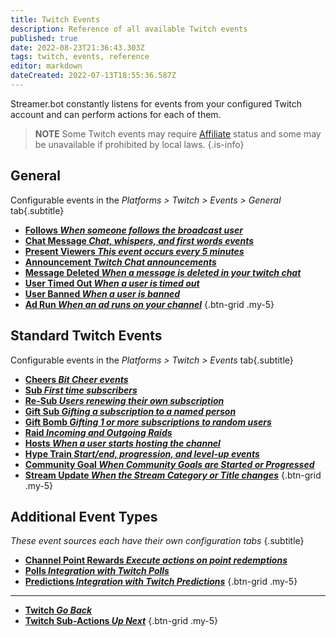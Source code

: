 ```yaml
---
title: Twitch Events
description: Reference of all available Twitch events
published: true
date: 2022-08-23T21:36:43.303Z
tags: twitch, events, reference
editor: markdown
dateCreated: 2022-07-13T18:55:36.587Z
---
```


Streamer.bot constantly listens for events from your configured Twitch account and can perform actions for each of them.

> **NOTE**
> Some Twitch events may require [Affiliate](https://help.twitch.tv/s/article/twitch-affiliate-program-faq) status and some may be unavailable if prohibited by local laws.
{.is-info}

## General
Configurable events in the *Platforms > Twitch > Events > General* tab{.subtitle}

- [<i class="mdi mdi-account text--twitch"></i> **Follows *When someone follows the broadcast user***](/Platforms/Twitch/Events/Follows)
- [<i class="mdi mdi-comment-outline text--twitch"></i> **Chat Message *Chat, whispers, and first words events***](/Platforms/Twitch/Events/Chat-Message)
- [<i class="mdi mdi-account-multiple text--twitch"></i> **Present Viewers *This event occurs every 5 minutes***](/Platforms/Twitch/Events/Present-Viewers)
- [<i class="mdi mdi-bullhorn text--twitch"></i> **Announcement *Twitch Chat announcements***](/Platforms/Twitch/Events/General)
- [<i class="mdi mdi-comment-remove-outline text--twitch"></i> **Message Deleted *When a message is deleted in your twitch chat***](/Platforms/Twitch/Events/General)
- [<i class="mdi mdi-account-tie-voice-off text--twitch"></i> **User Timed Out *When a user is timed out***](/Platforms/Twitch/Events/General)
- [<i class="mdi mdi-account-minus text--twitch"></i> **User Banned *When a user is banned***](/Platforms/Twitch/Events/General)
- [<i class="mdi mdi-television-classic text--twitch"></i> **Ad Run *When an ad runs on your channel***](/Platforms/Twitch/Events/General)
{.btn-grid .my-5}

## Standard Twitch Events
Configurable events in the *Platforms > Twitch > Events* tab{.subtitle}

- [<i class="mdi mdi-diamond-stone text--twitch"></i> **Cheers *Bit Cheer events***](/Platforms/Twitch/Events/Cheers)
- [<i class="mdi mdi-account-star-outline text--twitch"></i> **Sub *First time subscribers***](/Platforms/Twitch/Events/Sub)
- [<i class="mdi mdi-account-star text--twitch"></i> **Re-Sub *Users renewing their own subscription***](/Platforms/Twitch/Events/Sub)
- [<i class="mdi mdi-wallet-giftcard text--twitch"></i> **Gift Sub *Gifting a subscription to a named person***](/Platforms/Twitch/Events/Gift-Sub)
- [<i class="mdi mdi-gift text--twitch"></i> **Gift Bomb *Gifting 1 or more subscriptions to random users***](/Platforms/Twitch/Events/Gift-Bomb)
- [<i class="mdi mdi-target-account text--twitch"></i> **Raid *Incoming and Outgoing Raids***](/Platforms/Twitch/Events/Raid)
- [<i class="mdi mdi-tooltip-account text--twitch"></i> **Hosts *When a user starts hosting the channel***](/Platforms/Twitch/Events/Hosts)
- [<i class="mdi mdi-train text--twitch"></i> **Hype Train *Start/end, progression, and level-up events***](/Platforms/Twitch/Events/Hype-Train)
- [<i class="mdi mdi-progress-check text--twitch"></i> **Community Goal *When Community Goals are Started or Progressed***](/Platforms/Twitch/Events/Community-Goal)
- [<i class="mdi mdi-update text--twitch"></i> **Stream Update *When the Stream Category or Title changes***](/Platforms/Twitch/Events/Stream-Update)
{.btn-grid .my-5}

## Additional Event Types
*These event sources each have their own configuration tabs* {.subtitle}

- [<i class="mdi mdi-adjust text--twitch"></i>**Channel Point Rewards *Execute actions on point redemptions***](/en/Platforms/Twitch/Channel-Point-Rewards)
- [<i class="mdi mdi-poll text--twitch"></i>**Polls *Integration with Twitch Polls***](/en/Platforms/Twitch/Polls)
- [<i class="mdi mdi-poll mdi-flip-h text--twitch"></i>**Predictions *Integration with Twitch Predictions***](/en/Platforms/Twitch/Predictions)
{.btn-grid .my-5}

---

- [<i class="mdi mdi-chevron-left"></i>**Twitch *Go Back***](/en/Platforms/Twitch)
- [<i class="mdi mdi-twitch text--twitch"></i>**Twitch Sub-Actions *Up Next***](/en/Sub-Actions/Twitch)
{.btn-grid .my-5}
